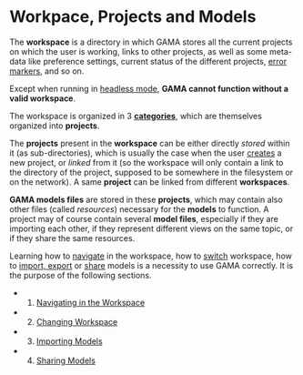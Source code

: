 # Workpace, Projects and Models



The **workspace** is a directory in which GAMA stores all the current projects on which the user is working, links to other projects, as well as some meta-data like preference settings, current status of the different projects, [error markers](G__ValidationOfModels), and so on.

Except when running in [headless mode](G__Headless), **GAMA cannot function without a valid workspace**.

The workspace is organized in 3 **[categories](G__NavigatingWorkspace)**, which are themselves organized into **projects**.

The **projects** present in the **workspace** can be either directly _stored_ within it (as sub-directories), which is usually the case when the user [creates](G__EditingModels#Creating_a_first_model) a new project, or _linked_ from it (so the workspace will only contain a link to the directory of the project, supposed to be somewhere in the filesystem or on the network). A same **project** can be linked from different **workspaces**.

**GAMA models files** are stored in these **projects**, which may contain also other files (called _resources_) necessary for the **models** to function. A project may of course contain several **model files**, especially if they are importing each other, if they represent different views on the same topic, or if they share the same resources.

Learning how to [navigate](G__NavigatingWorkspace) in the workspace, how to [switch](G__ChangingWorkspace) workspace, how to [import, export](G__ImportingModels) or [share](G__SharingModels) models is a necessity to use GAMA correctly. It is the purpose of the following sections.

  * 1. [Navigating in the Workspace](G__NavigatingWorkspace)
  * 2. [Changing Workspace](G__ChangingWorkspace)
  * 3. [Importing Models](G__ImportingModels)
  * 4. [Sharing Models](G__SharingModels)